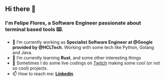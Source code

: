  ## Hi there 👋

### I'm **Felipe Flores**, a Software Engineer passionate about terminal based tools ⌨️.

- 🔭 I’m currently working as **Specialist Software Engineer at @Google provided by @HCLTech.** Working with some tech like Python, Golang and Java.
- 🌱 I’m currently learning **Rust**, and some other interesting things
- :movie_camera:	Sometimes I do some live codings on [Twitch](https://www.twitch.tv/brxckmann) making some cool (or not so cool) projects.
- 📫 How to reach me: **[Linkedin](https://www.linkedin.com/in/felipefloress/)**
